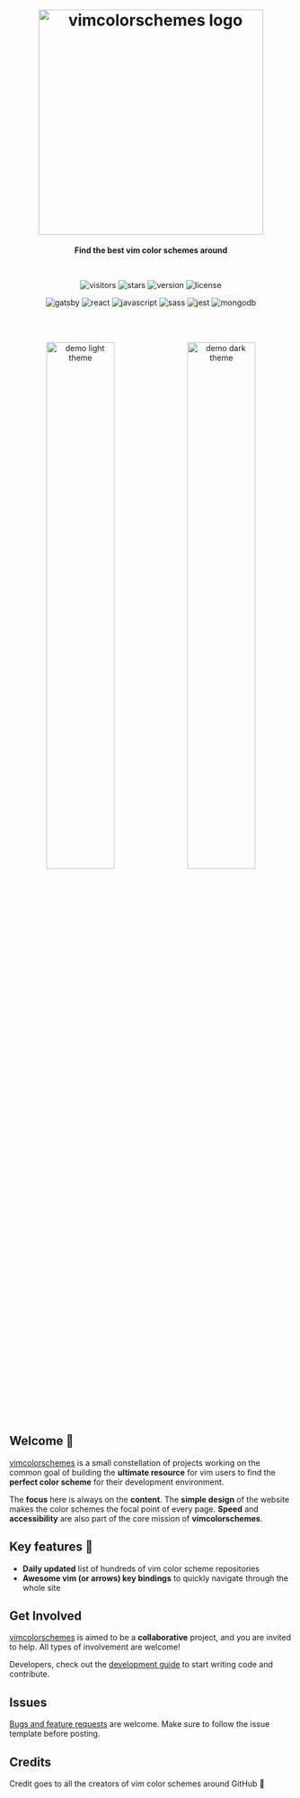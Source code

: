 <h1 align="center">
  <img alt="vimcolorschemes logo" src="src/images/logo_text_horizontal.png" width="400" />
</h1>
<p align="center">
  <b>Find the best vim color schemes around</b>
</p>

<br>

<p align="center">
  <img src="http://img.shields.io/badge/visitors/day-~1k-4f8752?style=flat-square" alt="visitors" />
  <img src="https://img.shields.io/github/stars/reobin/vimcolorschemes?style=flat-square&logo=github&color=4f8752" alt="stars" />
  <img src="https://img.shields.io/github/v/release/reobin/vimcolorschemes?style=flat-square&color=8595a3" alt="version" />
  <img src="https://img.shields.io/github/license/reobin/vimcolorschemes?style=flat-square&color=8595a3" alt="license" />
</p>
<p align="center">
  <img src="http://img.shields.io/badge/gatsby-663399?style=flat-square&logo=gatsby" alt="gatsby" />
  <img src="http://img.shields.io/badge/react-61DAFB?style=flat-square&logo=react&logoColor=black" alt="react" />
  <img src="http://img.shields.io/badge/javascript-F7DF1E?style=flat-square&logo=javascript&logoColor=black" alt="javascript" />
  <img src="http://img.shields.io/badge/scss-CC6699?style=flat-square&logo=sass&logoColor=white" alt="sass" />
  <img src="http://img.shields.io/badge/Jest-C21325?style=flat-square&logo=jest" alt="jest" />
  <img src="http://img.shields.io/badge/MongoDB-C9DDCA?style=flat-square&logo=mongodb" alt="mongodb" />
</p>

<br>
<br>

<p align="center">
  <img src="src/images/demo_light.png" alt="demo light theme" width="49%">
  <img src="src/images/demo_dark.png" alt="demo dark theme" width="49%">
</p>

## Welcome 🎉

[vimcolorschemes](https://vimcolorschemes.com) is a small constellation of projects working on the common goal of building the **ultimate resource** for vim users to find the **perfect color scheme** for their development environment.

The **focus** here is always on the **content**. The **simple design** of the website makes the color schemes the focal point of every page. **Speed** and **accessibility** are also part of the core mission of **vimcolorschemes**.

## Key features 🚀

- **Daily updated** list of hundreds of vim color scheme repositories
- **Awesome vim (or arrows) key bindings** to quickly navigate through the whole site

## Get Involved

[vimcolorschemes](https://vimcolorschemes.com) is aimed to be a **collaborative** project, and you are invited to help. All types of involvement are welcome!

Developers, check out the [development guide](https://github.com/reobin/vimcolorschemes/wiki/Development-guide) to start writing code and contribute.

## Issues

[Bugs and feature requests](https://github.com/reobin/vimcolorschemes/issues) are welcome. Make sure to follow the issue template before posting.

## Credits

Credit goes to all the creators of vim color schemes around GitHub 🎉
